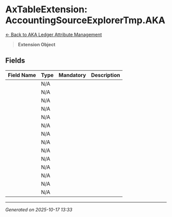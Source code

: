 # AxTableExtension: AccountingSourceExplorerTmp.AKA

[← Back to AKA Ledger Attribute Management](../README.md)

> **Extension Object**

## Fields

| Field Name | Type | Mandatory | Description |
|------------|------|-----------|-------------|
|  | N/A |  |  |
|  | N/A |  |  |
|  | N/A |  |  |
|  | N/A |  |  |
|  | N/A |  |  |
|  | N/A |  |  |
|  | N/A |  |  |
|  | N/A |  |  |
|  | N/A |  |  |
|  | N/A |  |  |
|  | N/A |  |  |
|  | N/A |  |  |
|  | N/A |  |  |
|  | N/A |  |  |

---

*Generated on 2025-10-17 13:33*
